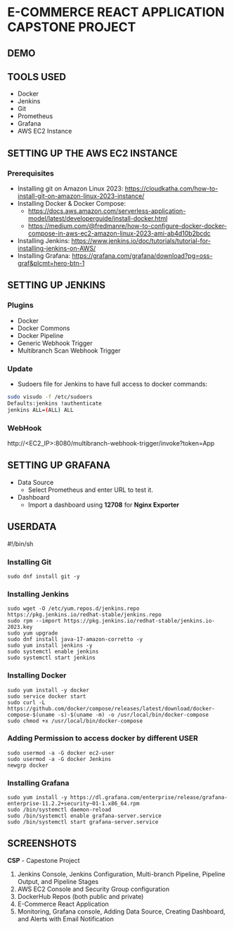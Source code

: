 **E-COMMERCE REACT APPLICATION CAPSTONE PROJECT**
==============================================

**DEMO**
----

**TOOLS USED**
------------

* Docker
* Jenkins
* Git
* Prometheus
* Grafana
* AWS EC2 Instance

**SETTING UP THE AWS EC2 INSTANCE**
------------------------------------

### Prerequisites

* Installing git on Amazon Linux 2023: <https://cloudkatha.com/how-to-install-git-on-amazon-linux-2023-instance/>
* Installing Docker & Docker Compose:
	+ <https://docs.aws.amazon.com/serverless-application-model/latest/developerguide/install-docker.html>
	+ <https://medium.com/@fredmanre/how-to-configure-docker-docker-compose-in-aws-ec2-amazon-linux-2023-ami-ab4d10b2bcdc>
* Installing Jenkins: <https://www.jenkins.io/doc/tutorials/tutorial-for-installing-jenkins-on-AWS/>
* Installing Grafana: <https://grafana.com/grafana/download?pg=oss-graf&plcmt=hero-btn-1>

**SETTING UP JENKINS**
--------------------

### Plugins

* Docker
* Docker Commons
* Docker Pipeline
* Generic Webhook Trigger
* Multibranch Scan Webhook Trigger

### Update

* Sudoers file for Jenkins to have full access to docker commands:
```bash
sudo visudo -f /etc/sudoers
Defaults:jenkins !authenticate
jenkins ALL=(ALL) ALL
```
### WebHook
http://<EC2_IP>:8080/multibranch-webhook-trigger/invoke?token=App

**SETTING UP GRAFANA**
--------------------
* Data Source
    + Select Prometheus and enter URL to test it.
* Dashboard
    + Import a dashboard using **12708** for **Nginx Exporter**

**USERDATA**
----------
#!/bin/sh

### Installing Git
```
sudo dnf install git -y
```
### Installing Jenkins
```
sudo wget -O /etc/yum.repos.d/jenkins.repo https://pkg.jenkins.io/redhat-stable/jenkins.repo
sudo rpm --import https://pkg.jenkins.io/redhat-stable/jenkins.io-2023.key
sudo yum upgrade
sudo dnf install java-17-amazon-corretto -y
sudo yum install jenkins -y
sudo systemctl enable jenkins
sudo systemctl start jenkins
```
### Installing Docker
```
sudo yum install -y docker
sudo service docker start
sudo curl -L https://github.com/docker/compose/releases/latest/download/docker-compose-$(uname -s)-$(uname -m) -o /usr/local/bin/docker-compose
sudo chmod +x /usr/local/bin/docker-compose
```
### Adding Permission to access docker by different USER
```
sudo usermod -a -G docker ec2-user
sudo usermod -a -G docker Jenkins
newgrp docker
```
### Installing Grafana
```
sudo yum install -y https://dl.grafana.com/enterprise/release/grafana-enterprise-11.2.2+security~01-1.x86_64.rpm
sudo /bin/systemctl daemon-reload
sudo /bin/systemctl enable grafana-server.service
sudo /bin/systemctl start grafana-server.service
```
**SCREENSHOTS**
-------------
**CSP** - Capestone Project
1. Jenkins Console, Jenkins Configuration, Multi-branch Pipeline, Pipeline Output, and Pipeline Stages
2. AWS EC2 Console and Security Group configuration
3. DockerHub Repos (both public and private)
4. E-Commerce React Application
5. Monitoring, Grafana console, Adding Data Source, Creating Dashboard, and Alerts with Email Notification
